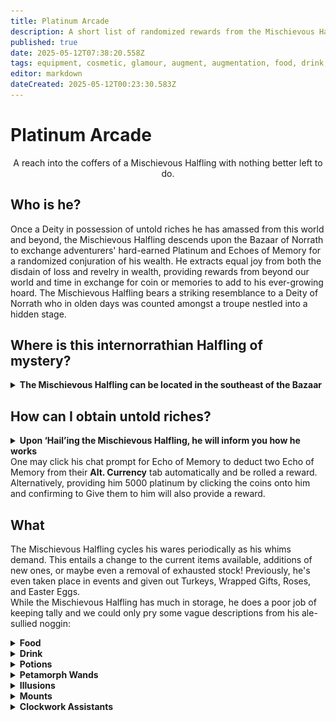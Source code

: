 ```yaml
---
title: Platinum Arcade
description: A short list of randomized rewards from the Mischievous Halfling in Bazaar.
published: true
date: 2025-05-12T07:38:20.558Z
tags: equipment, cosmetic, glamour, augment, augmentation, food, drink, platinum arcade, mischievous halfling, fluff was here
editor: markdown
dateCreated: 2025-05-12T00:23:30.583Z
---
```


# Platinum Arcade

<center>A reach into the coffers of a Mischievous Halfling with nothing better left to do.</center>

## Who is he?

Once a Deity in possession of untold riches he has amassed from this world and beyond, the Mischievous Halfling descends upon the Bazaar of Norrath to exchange adventurers' hard-earned Platinum and Echoes of Memory for a randomized conjuration of his wealth. He extracts equal joy from both the disdain of loss and revelry in wealth, providing rewards from beyond our world and time in exchange for coin or memories to add to his ever-growing hoard. The Mischievous Halfling bears a striking resemblance to a Deity of Norrath who in olden days was counted amongst a troupe nestled into a hidden stage.<br>

## Where is this internorrathian Halfling of mystery?
<div><details>
<summary><strong>The Mischievous Halfling can be located in the southeast of the Bazaar</strong></summary><div class="comparison">
  <img src="/mischievous_halfling.png" style="float:center;width:600px;height:512px;">
  </div></details>

## How can I obtain untold riches?

<div><details>
  <summary><strong>Upon ‘Hail’ing the Mischievous Halfling, he will inform you how he works</strong></summary><div class="comparison">
  A Mischievous Halfling says 'Well looky there! Feeling lucky? Come win a prize! Mounts, Petamorph Wands, Illusions, Clockwork friends... delicious foods and potions to boot! If you want to try your luck at a game of chance, simply hand me 5,000 platinum pieces, or consider donating to wager two [Echo of Memory], I'll accept those, too!'</details>
One may click his chat prompt for Echo of Memory to deduct two Echo of Memory from their <strong>Alt. Currency</strong> tab automatically and be rolled a reward. Alternatively, providing him 5000 platinum by clicking the coins onto him and confirming to Give them to him will also provide a reward.<br>

## What

The Mischievous Halfling cycles his wares periodically as his whims demand. This entails a change to the current items available, additions of new ones, or maybe even a removal of exhausted stock! Previously, he's even taken place in events and given out Turkeys, Wrapped Gifts, Roses, and Easter Eggs.<br>
While the Mischievous Halfling has much in storage, he does a poor job of keeping tally and we could only pry some vague descriptions from his ale-sullied noggin:
<details>
<summary><strong>Food</strong></summary><div class="comparison">
These delicious morsels provide stats until consumed, but he considers them a loss!
</div>
</details>
  <details>
<summary><strong>Drink</strong></summary><div class="comparison">
These thirst quenchers provide stats until consumed, but he considers them a loss!
</div>
</details>
<details>
<summary><strong>Potions</strong></summary><div class="comparison">
Clickable consumables that provide temporary boosts that can either be just for you, or shareable with your group.
</div>
</details>  
<details>
<summary><strong>Petamorph Wands</strong></summary><div class="comparison">
Clicking one of these infinitely-usable wands with a pet out will transform your pet into a new form entirely.
</div>
</details>
<details>
<summary><strong>Illusions</strong></summary><div class="comparison">
Several masks will transform you into beasts of lore, transforming your size or even providing combat effects!
</div>
</details>
<details>
<summary><strong>Mounts</strong></summary><div class="comparison">
Clickable mounts will improve your speed in outdoor areas and even provide some persistent buffs after dismounting. Casters will love them for the ability to meditate while riding!
</div>
</details>
<details>
<summary><strong>Clockwork Assistants</strong></summary><div class="comparison">
Clockwork Merchants and Clockwork Bankers provide portable vendors and banks on the go for the adventurer who is too busy to Bazaar and Back.
</div>
</details>